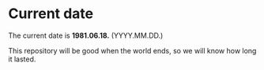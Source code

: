 # Current date

The current date is **1981.06.18.** (YYYY.MM.DD.)

This repository will be good when the world ends, so we will know how long it lasted.